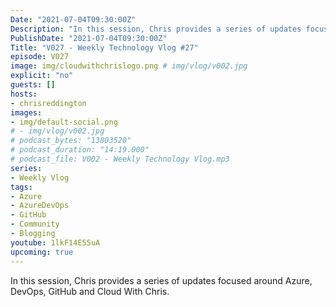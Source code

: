 ```yaml
---
Date: "2021-07-04T09:30:00Z"
Description: "In this session, Chris provides a series of updates focused around Azure, DevOps, GitHub and Cloud With Chris."
PublishDate: "2021-07-04T09:30:00Z"
Title: "V027 - Weekly Technology Vlog #27"
episode: V027
image: img/cloudwithchrislogo.png # img/vlog/v002.jpg
explicit: "no"
guests: []
hosts:
- chrisreddington
images:
- img/default-social.png
# - img/vlog/v002.jpg
# podcast_bytes: "13803520"
# podcast_duration: "14:19.000"
# podcast_file: V002 - Weekly Technology Vlog.mp3
series:
- Weekly Vlog
tags:
- Azure
- AzureDevOps
- GitHub
- Community
- Blogging
youtube: 1lkF14E55uA
upcoming: true
---
```

In this session, Chris provides a series of updates focused around Azure, DevOps, GitHub and Cloud With Chris.
